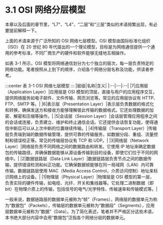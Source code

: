 # 3.1 OSI 网络分层模型

本章以及后面的章节里，“L7”、“L4”、“二层”和“三层”类似的术语频繁出现，有必要提前解释一下。

上面的术语来源于广泛所知的 OSI 网络七层模型。OSI 模型由国际标准化组织（ISO）在 20 世纪 80 年代提出的一个理论模型，目标是为网络通信提供一个通用的参考标准，不同厂商生产的硬件和软件能够无缝地互相操作。

如表 3-1 所示，OSI 模型将网络通信划分为七个独立的层次，每一层负责特定的网络功能。笔者按照从上到下的顺序，介绍各个网络分层名称及功能，供读者参考。

:::center
表 3-1 OSI 网络七层模型
:::
|层级|名称|含义|
|:--|:--|:--|
|7|应用层（Application Layer）|应用层是 OSI 模型的顶层，直接与用户的应用程序交互，提供网络服务如电子邮件、文件传输、网页浏览等。常见的应用层协议有 HTTP、FTP、SMTP 等。|
|6|表示层（Presentation Layer）|表示层负责数据的格式化和转换，确保发送方和接收方能够理解彼此传输的数据格式。它还处理数据的加密、解密和压缩等操作。|
|5|会话层（Session Layer）|会话层管理应用程序之间的会话或连接，负责建立、维护和终止通信会话。它还提供会话恢复功能，使得通信中断后可以从上次中断的位置继续传输。|
|4|传输层（Transport Layer）|传输层负责端到端的数据传输管理，提供可靠的传输服务，如数据分段、重组、流量控制和错误校正等。常见的传输层协议有 TCP 和 UDP。|
|3|网络层（Network Layer）|网络层负责不同网络之间的数据路由和转发。它使用 IP 地址来确定数据包的传输路径，并确保数据能够从源设备传输到目的设备，即使它们位于不同的网络中。|
|2|数据链路层（Data Link Layer）|数据链路层负责节点之间的数据传输，提供错误检测和纠正功能。它确保数据帧能够在同一局域网（LAN）内可靠传输。数据链路层使用 MAC（Media Access Control，介质访问控制）地址来标识网络上的设备。|
|1|物理层（Physical Layer）|物理层是 OSI 模型的第一层，负责实际的硬件传输，如电缆、光纤、开关和集线器等。它处理二进制数据（即 bit）在物理介质上的传输，包括信号的电气/光学特性、传输速率和传输模式等。|

一般来说，数据链路层的数据单元被称为“帧”（Frames），网络层的数据单元为称为“数据包”（Packets），传输层的数据单元被称为“数据段”（Segments），应用层数据单元被称为“数据”（Data）。为了简化表述，笔者并不严格区分这些术语，本书绝大部分内容中会用“数据包”泛指各个网络分层的数据单元。

